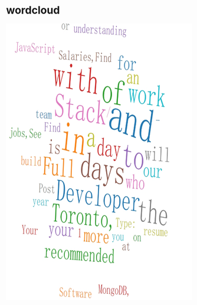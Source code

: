 # wordcloud

<div  align="center">
<img src="./wordcloud.JPG" width = "900" height = "750" alt="图片名称" align=center /></b>
</div>
